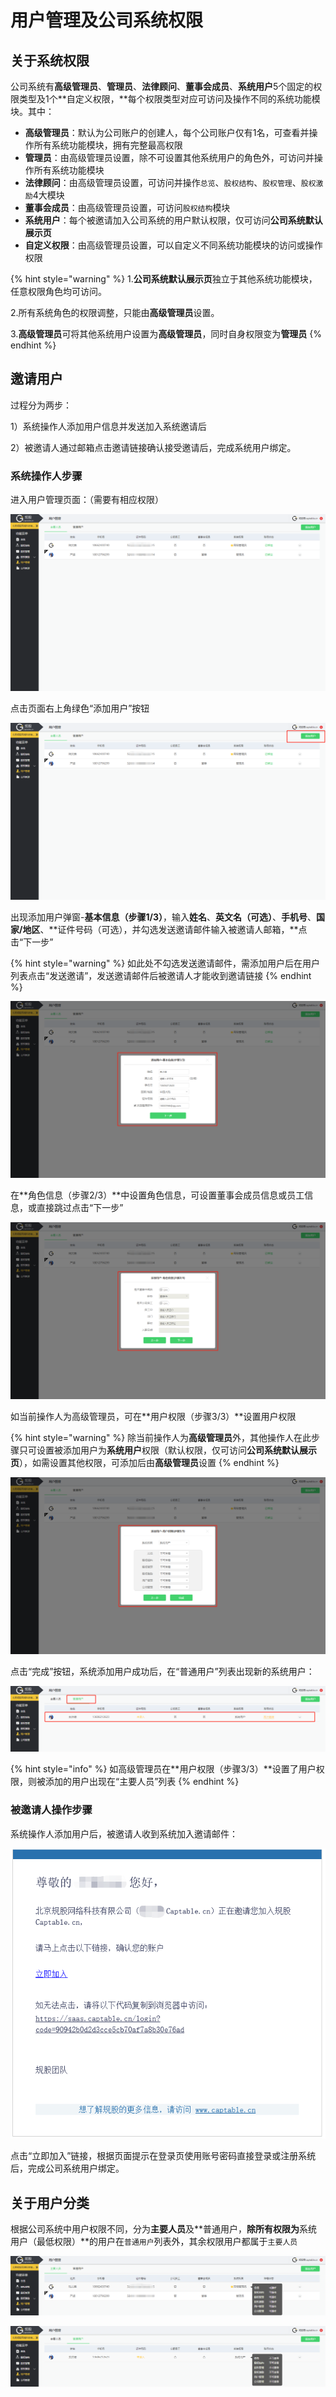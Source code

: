 # 用户管理及公司系统权限

## 关于系统权限

公司系统有**高级管理员**、**管理员**、**法律顾问**、**董事会成员**、**系统用户**5个固定的权限类型及1个**自定义权限，**每个权限类型对应可访问及操作不同的系统功能模块。其中：

* **高级管理员**：默认为公司账户的创建人，每个公司账户仅有1名，可查看并操作所有系统功能模块，拥有完整最高权限
* **管理员**：由高级管理员设置，除不可设置其他系统用户的角色外，可访问并操作所有系统功能模块
* **法律顾问**：由高级管理员设置，可访问并操作`总览`、`股权结构`、`股权管理`、`股权激励`4大模块
* **董事会成员**：由高级管理员设置，可访问`股权结构`模块
* **系统用户**：每个被邀请加入公司系统的用户默认权限，仅可访问**公司系统默认展示页**
* **自定义权限**：由高级管理员设置，可以自定义不同系统功能模块的访问或操作权限

{% hint style="warning" %}
1.**公司系统默认展示页**独立于其他系统功能模块，任意权限角色均可访问。

2.所有系统角色的权限调整，只能由**高级管理员**设置。

3.**高级管理员**可将其他系统用户设置为**高级管理员**，同时自身权限变为**管理员**
{% endhint %}



## 邀请用户

过程分为两步：

1）系统操作人添加用户信息并发送加入系统邀请后

2）被邀请人通过邮箱点击邀请链接确认接受邀请后，完成系统用户绑定。

### 系统操作人步骤

进入用户管理页面：（需要有相应权限）

![](../../.gitbook/assets/image%20%286%29.png)

点击页面右上角绿色“添加用户”按钮

![](../../.gitbook/assets/image%20%2846%29.png)

出现添加用户弹窗-**基本信息（步骤1/3）**，输入**姓名**、**英文名（可选）**、**手机号**、**国家/地区**、**证件号码（可选），并勾选发送邀请邮件输入被邀请人邮箱，**点击“下一步”

{% hint style="warning" %}
如此处不勾选发送邀请邮件，需添加用户后在用户列表点击“发送邀请”，发送邀请邮件后被邀请人才能收到邀请链接
{% endhint %}

![&#x6DFB;&#x52A0;&#x7528;&#x6237;&#xFF0C;&#x6B65;&#x9AA4;&#xFF08;1/3&#xFF09;](../../.gitbook/assets/image%20%2845%29.png)

在**角色信息（步骤2/3）**中设置角色信息，可设置董事会成员信息或员工信息，或直接跳过点击“下一步”

![&#x6DFB;&#x52A0;&#x7528;&#x6237;&#xFF08;&#x6B65;&#x9AA4;2/3&#xFF09;](../../.gitbook/assets/image%20%28107%29.png)

如当前操作人为高级管理员，可在**用户权限（步骤3/3）**设置用户权限

{% hint style="warning" %}
除当前操作人为**高级管理员**外，其他操作人在此步骤只可设置被添加用户为**系统用户**权限（默认权限，仅可访问**公司系统默认展示页**），如需设置其他权限，可添加后由**高级管理员**设置
{% endhint %}

![&#x6DFB;&#x52A0;&#x7528;&#x6237;&#xFF0C;&#x6B65;&#x9AA4;&#xFF08;3/3&#xFF09;](../../.gitbook/assets/image%20%288%29.png)

点击“完成”按钮，系统添加用户成功后，在“普通用户”列表出现新的系统用户：

![](../../.gitbook/assets/image%20%2847%29.png)

{% hint style="info" %}
如高级管理员在**用户权限（步骤3/3）**设置了用户权限，则被添加的用户出现在“主要人员”列表
{% endhint %}

### 被邀请人操作步骤

系统操作人添加用户后，被邀请人收到系统加入邀请邮件：

![&#x9080;&#x8BF7;&#x90AE;&#x4EF6;](../../.gitbook/assets/image%20%2885%29.png)

点击“立即加入”链接，根据页面提示在登录页使用账号密码直接登录或注册系统后，完成公司系统用户绑定。

## 关于用户分类

根据公司系统中用户权限不同，分为**主要人员**及**普通用户，**除所有权限为**系统用户（最低权限）**的用户在`普通用户`列表外，其余权限用户都属于`主要人员`

![](../../.gitbook/assets/image%20%2896%29.png)

![](../../.gitbook/assets/image%20%28102%29.png)

